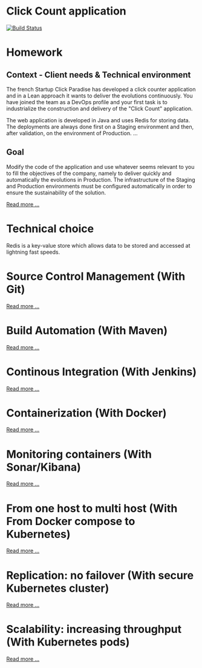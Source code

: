 # Click Count application

[![Build Status](https://travis-ci.org/xebia-france/click-count.svg)](https://travis-ci.org/xebia-france/click-count)

# Homework
## Context - Client needs & Technical environment

The french Startup Click Paradise has developed a click counter application and in a Lean approach
it wants to deliver the evolutions continuously.
You have joined the team as a DevOps profile and your first task is to industrialize
the construction and delivery of the "Click Count" application.

The web application is developed in Java and uses Redis for storing data. The deployments
are always done first on a Staging environment and then, after validation, on the environment of
Production. ...

## Goal

Modify the code of the application and use whatever seems relevant to you to fill
the objectives of the company, namely to deliver quickly and automatically the evolutions in
Production.
The infrastructure of the Staging and Production environments must be configured automatically
in order to ensure the sustainability of the solution. 

[Read more ...](docs/enonce.md)


# Technical choice

Redis is a key-value store which allows data to be stored and accessed at lightning fast speeds.


# Source Control Management (With Git)

[Read more ...](docs/source_control_management.md)


# Build Automation (With Maven)

[Read more ...](docs/build_automation.md)

# Continous Integration (With Jenkins)

[Read more ...](docs/continuous_integration.md)


# Containerization (With Docker)

[Read more ...](docs/containerization.md)

# Monitoring containers  (With Sonar/Kibana)

[Read more ...](docs/monitoring_containers.md)

# From one host to multi host (With From Docker compose to Kubernetes)

[Read more ...](docs/kubernetes.md)


# Replication: no failover  (With secure Kubernetes cluster)

[Read more ...](docs/replication.md)

# Scalability: increasing throughput (With Kubernetes pods)

[Read more ...](docs/scalability.md)
